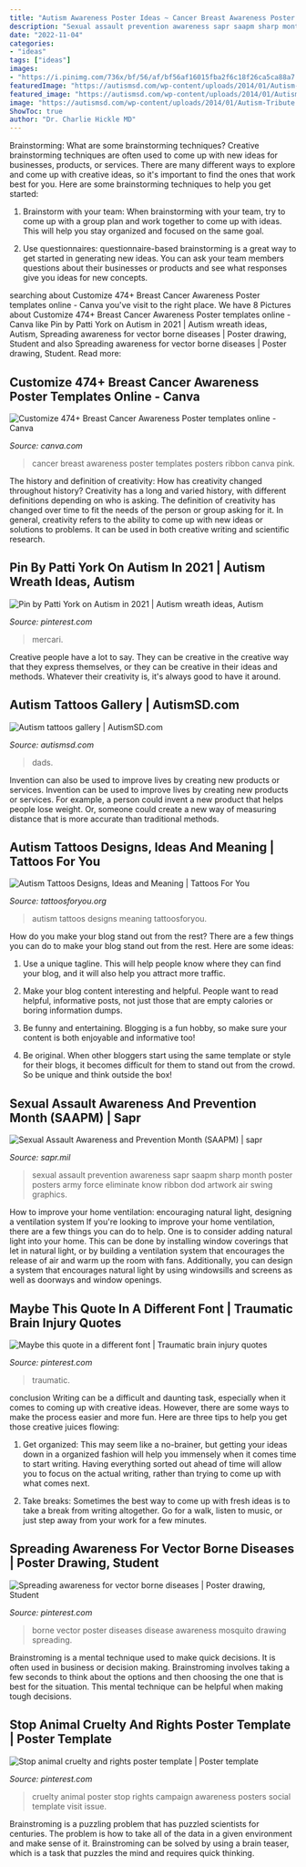 ```yaml
---
title: "Autism Awareness Poster Ideas ~ Cancer Breast Awareness Poster Templates Posters Ribbon Canva Pink"
description: "Sexual assault prevention awareness sapr saapm sharp month poster posters army force eliminate know ribbon dod artwork air swing graphics"
date: "2022-11-04"
categories:
- "ideas"
tags: ["ideas"]
images:
- "https://i.pinimg.com/736x/bf/56/af/bf56af16015fba2f6c18f26ca5ca88a7.jpg"
featuredImage: "https://autismsd.com/wp-content/uploads/2014/01/Autism-Tribute.jpg"
featured_image: "https://autismsd.com/wp-content/uploads/2014/01/Autism-Tribute.jpg"
image: "https://autismsd.com/wp-content/uploads/2014/01/Autism-Tribute.jpg"
ShowToc: true
author: "Dr. Charlie Hickle MD"
---
```



Brainstorming: What are some brainstorming techniques?
Creative brainstorming techniques are often used to come up with new ideas for businesses, products, or services. There are many different ways to explore and come up with creative ideas, so it's important to find the ones that work best for you. Here are some brainstorming techniques to help you get started:
1. Brainstorm with your team: When brainstorming with your team, try to come up with a group plan and work together to come up with ideas. This will help you stay organized and focused on the same goal.

2. Use questionnaires: questionnaire-based brainstorming is a great way to get started in generating new ideas. You can ask your team members questions about their businesses or products and see what responses give you ideas for new concepts.


	

		
searching about Customize 474+ Breast Cancer Awareness Poster templates online - Canva you've visit to the right place. We have 8 Pictures about Customize 474+ Breast Cancer Awareness Poster templates online - Canva like Pin by Patti York on Autism in 2021 | Autism wreath ideas, Autism, Spreading awareness for vector borne diseases | Poster drawing, Student and also Spreading awareness for vector borne diseases | Poster drawing, Student. Read more:
		
    
## Customize 474+ Breast Cancer Awareness Poster Templates Online - Canva

<img loading=lazy src="https://marketplace.canva.com/MADOPt6xQdY/1/0/thumbnail_large-1/canva-grey-pink-ribbon-breast-cancer-awareness-poster-MADOPt6xQdY.jpg" onerror="this.onerror=null;this.src='https://tse1.mm.bing.net/th?id=OIP.S7X0TgQxMeKQklXaDt9izQAAAA&amp;pid=15.1';" alt="Customize 474+ Breast Cancer Awareness Poster templates online - Canva">

_Source: canva.com_

>cancer breast awareness poster templates posters ribbon canva pink. 

	

The history and definition of creativity: How has creativity changed throughout history?
Creativity has a long and varied history, with different definitions depending on who is asking. The definition of creativity has changed over time to fit the needs of the person or group asking for it. In general, creativity refers to the ability to come up with new ideas or solutions to problems. It can be used in both creative writing and scientific research.

    
## Pin By Patti York On Autism In 2021 | Autism Wreath Ideas, Autism

<img loading=lazy src="https://i.pinimg.com/736x/bf/56/af/bf56af16015fba2f6c18f26ca5ca88a7.jpg" onerror="this.onerror=null;this.src='https://tse1.mm.bing.net/th?id=OIP.jF73qE5kCbfIZS8oeAAXhwHaJ3&amp;pid=15.1';" alt="Pin by Patti York on Autism in 2021 | Autism wreath ideas, Autism">

_Source: pinterest.com_

>mercari. 

	

Creative people have a lot to say. They can be creative in the creative way that they express themselves, or they can be creative in their ideas and methods. Whatever their creativity is, it's always good to have it around.

    
## Autism Tattoos Gallery | AutismSD.com

<img loading=lazy src="https://autismsd.com/wp-content/uploads/2014/01/Autism-Tribute.jpg" onerror="this.onerror=null;this.src='https://tse4.mm.bing.net/th?id=OIP.kB3KOER_HVZv2YCwN059rQHaLq&amp;pid=15.1';" alt="Autism tattoos gallery | AutismSD.com">

_Source: autismsd.com_

>dads. 

	

Invention can also be used to improve lives by creating new products or services.
Invention can be used to improve lives by creating new products or services. For example, a person could invent a new product that helps people lose weight. Or, someone could create a new way of measuring distance that is more accurate than traditional methods.

    
## Autism Tattoos Designs, Ideas And Meaning | Tattoos For You

<img loading=lazy src="http://www.tattoosforyou.org/wp-content/uploads/2013/11/Autism-Tattoos-Images.png" onerror="this.onerror=null;this.src='https://tse4.mm.bing.net/th?id=OIP.0GJpHx_1mAh9WTX_mD9KhgHaJ4&amp;pid=15.1';" alt="Autism Tattoos Designs, Ideas and Meaning | Tattoos For You">

_Source: tattoosforyou.org_

>autism tattoos designs meaning tattoosforyou. 

	

How do you make your blog stand out from the rest?
There are a few things you can do to make your blog stand out from the rest. Here are some ideas: 
1. Use a unique tagline. This will help people know where they can find your blog, and it will also help you attract more traffic.

2. Make your blog content interesting and helpful. People want to read helpful, informative posts, not just those that are empty calories or boring information dumps.

3. Be funny and entertaining. Blogging is a fun hobby, so make sure your content is both enjoyable and informative too!

4. Be original. When other bloggers start using the same template or style for their blogs, it becomes difficult for them to stand out from the crowd. So be unique and think outside the box!


    
## Sexual Assault Awareness And Prevention Month (SAAPM) | Sapr

<img loading=lazy src="https://www.sapr.mil/public/docs/saapm/2015/SAAPM_2015_Poster_KnowYourPart_2700x3600.jpg" onerror="this.onerror=null;this.src='https://tse1.mm.bing.net/th?id=OIP.UvRRcot-L7f8szk9QzqM4QHaJ4&amp;pid=15.1';" alt="Sexual Assault Awareness and Prevention Month (SAAPM) | sapr">

_Source: sapr.mil_

>sexual assault prevention awareness sapr saapm sharp month poster posters army force eliminate know ribbon dod artwork air swing graphics. 

	

How to improve your home ventilation: encouraging natural light, designing a ventilation system
If you're looking to improve your home ventilation, there are a few things you can do to help. One is to consider adding natural light into your home. This can be done by installing window coverings that let in natural light, or by building a ventilation system that encourages the release of air and warm up the room with fans. Additionally, you can design a system that encourages natural light by using windowsills and screens as well as doorways and window openings.

    
## Maybe This Quote In A Different Font | Traumatic Brain Injury Quotes

<img loading=lazy src="https://i.pinimg.com/736x/b9/14/75/b91475518b7724da9f0139350bed4025.jpg" onerror="this.onerror=null;this.src='https://tse1.mm.bing.net/th?id=OIP.318-VRdZKdx2basc8bJ7YQHaJ3&amp;pid=15.1';" alt="Maybe this quote in a different font | Traumatic brain injury quotes">

_Source: pinterest.com_

>traumatic. 

	

conclusion
Writing can be a difficult and daunting task, especially when it comes to coming up with creative ideas. However, there are some ways to make the process easier and more fun. Here are three tips to help you get those creative juices flowing:
1. Get organized: This may seem like a no-brainer, but getting your ideas down in a organized fashion will help you immensely when it comes time to start writing. Having everything sorted out ahead of time will allow you to focus on the actual writing, rather than trying to come up with what comes next.

2. Take breaks: Sometimes the best way to come up with fresh ideas is to take a break from writing altogether. Go for a walk, listen to music, or just step away from your work for a few minutes.

    
## Spreading Awareness For Vector Borne Diseases | Poster Drawing, Student

<img loading=lazy src="https://i.pinimg.com/736x/5a/6f/62/5a6f6289cf0620ee1245735d253c7d52.jpg" onerror="this.onerror=null;this.src='https://tse4.mm.bing.net/th?id=OIP.enCqk42LKPAw87bPQrCVxwHaJ3&amp;pid=15.1';" alt="Spreading awareness for vector borne diseases | Poster drawing, Student">

_Source: pinterest.com_

>borne vector poster diseases disease awareness mosquito drawing spreading. 

	

Brainstroming is a mental technique used to make quick decisions. It is often used in business or decision making. Brainstroming involves taking a few seconds to think about the options and then choosing the one that is best for the situation. This mental technique can be helpful when making tough decisions.

    
## Stop Animal Cruelty And Rights Poster Template | Poster Template

<img loading=lazy src="https://i.pinimg.com/736x/87/14/fa/8714faf65b27735ee6a1541172141467.jpg" onerror="this.onerror=null;this.src='https://tse3.mm.bing.net/th?id=OIP.HBHLpQAT1bNrBBjVLBHA7gHaJl&amp;pid=15.1';" alt="Stop animal cruelty and rights poster template | Poster template">

_Source: pinterest.com_

>cruelty animal poster stop rights campaign awareness posters social template visit issue. 

	

Brainstroming is a puzzling problem that has puzzled scientists for centuries. The problem is how to take all of the data in a given environment and make sense of it. Brainstroming can be solved by using a brain teaser, which is a task that puzzles the mind and requires quick thinking.

